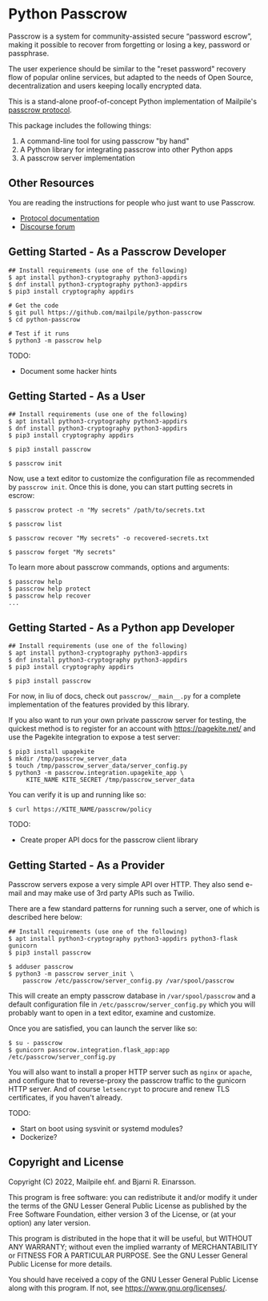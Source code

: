 # Python Passcrow

Passcrow is a system for community-assisted secure “password escrow”,
making it possible to recover from forgetting or losing a key, password or
passphrase.

The user experience should be similar to the "reset password" recovery
flow of popular online services, but adapted to the needs of Open Source,
decentralization and users keeping locally encrypted data.

This is a stand-alone proof-of-concept Python implementation of Mailpile's
[passcrow protocol](docs/README.md).

This package includes the following things:

   1. A command-line tool for using passcrow "by hand"
   2. A Python library for integrating passcrow into other Python apps
   3. A passcrow server implementation


## Other Resources

You are reading the instructions for people who just want to use Passcrow.

   * [Protocol documentation](docs/README.md)
   * [Discourse forum](https://community.mailpile.is/c/development/passcrow)


## Getting Started - As a Passcrow Developer

    ## Install requirements (use one of the following)
    $ apt install python3-cryptography python3-appdirs
    $ dnf install python3-cryptography python3-appdirs
    $ pip3 install cryptography appdirs

    # Get the code
    $ git pull https://github.com/mailpile/python-passcrow
    $ cd python-passcrow

    # Test if it runs
    $ python3 -m passcrow help

TODO:

   * Document some hacker hints


## Getting Started - As a User

    ## Install requirements (use one of the following)
    $ apt install python3-cryptography python3-appdirs
    $ dnf install python3-cryptography python3-appdirs
    $ pip3 install cryptography appdirs

    $ pip3 install passcrow

    $ passcrow init

Now, use a text editor to customize the configuration file as recommended
by `passcrow init`. Once this is done, you can start putting secrets in
escrow:
    
    $ passcrow protect -n "My secrets" /path/to/secrets.txt

    $ passcrow list

    $ passcrow recover "My secrets" -o recovered-secrets.txt

    $ passcrow forget "My secrets"

To learn more about passcrow commands, options and arguments:

    $ passcrow help
    $ passcrow help protect
    $ passcrow help recover
    ...


## Getting Started - As a Python app Developer

    ## Install requirements (use one of the following)
    $ apt install python3-cryptography python3-appdirs
    $ dnf install python3-cryptography python3-appdirs
    $ pip3 install cryptography appdirs

    $ pip3 install passcrow

For now, in liu of docs, check out `passcrow/__main__.py` for a complete
implementation of the features provided by this library.

If you also want to run your own private passcrow server for testing, the
quickest method is to register for an account with <https://pagekite.net/>
and use the Pagekite integration to expose a test server:

    $ pip3 install upagekite
    $ mkdir /tmp/passcrow_server_data
    $ touch /tmp/passcrow_server_data/server_config.py
    $ python3 -m passcrow.integration.upagekite_app \
         KITE_NAME KITE_SECRET /tmp/passcrow_server_data

You can verify it is up and running like so:

    $ curl https://KITE_NAME/passcrow/policy

TODO:

   * Create proper API docs for the passcrow client library


## Getting Started - As a Provider

Passcrow servers expose a very simple API over HTTP. They also send e-mail
and may make use of 3rd party APIs such as Twilio.

There are a few standard patterns for running such a server, one of which is
described here below:

    ## Install requirements (use one of the following)
    $ apt install python3-cryptography python3-appdirs python3-flask gunicorn
    $ pip3 install passcrow

    $ adduser passcrow
    $ python3 -m passcrow server_init \
        passcrow /etc/passcrow/server_config.py /var/spool/passcrow

This will create an empty passcrow database in `/var/spool/passcrow` and a
default configuration file in `/etc/passcrow/server_config.py` which you
will probably want to open in a text editor, examine and customize.

Once you are satisfied, you can launch the server like so:

    $ su - passcrow
    $ gunicorn passcrow.integration.flask_app:app /etc/passcrow/server_config.py

You will also want to install a proper HTTP server such as `nginx` or `apache`,
and configure that to reverse-proxy the passcrow traffic to the gunicorn HTTP
server. And of course `letsencrypt` to procure and renew TLS certificates, if
you haven't already.

TODO:

   * Start on boot using sysvinit or systemd modules?
   * Dockerize?


## Copyright and License

Copyright (C) 2022, Mailpile ehf. and Bjarni R. Einarsson.

This program is free software: you can redistribute it and/or modify it
under the terms of the GNU Lesser General Public License as published by
the Free Software Foundation, either version 3 of the License, or (at your
option) any later version.

This program is distributed in the hope that it will be useful, but
WITHOUT ANY WARRANTY; without even the implied warranty of
MERCHANTABILITY or FITNESS FOR A PARTICULAR PURPOSE. See the GNU Lesser
General Public License for more details.

You should have received a copy of the GNU Lesser General Public License
along with this program. If not, see <https://www.gnu.org/licenses/>.
